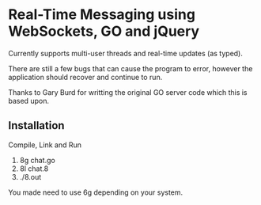 # Real-Time Messaging using WebSockets, GO and jQuery #

Currently supports multi-user threads and real-time updates (as typed).

There are still a few bugs that can cause the program to error, however the application should recover and continue to run.

Thanks to Gary Burd for writting the original GO server code which this is based upon.

## Installation

Compile, Link and Run

1. 8g chat.go
2. 8l chat.8
3. ./8.out

You made need to use 6g depending on your system.
